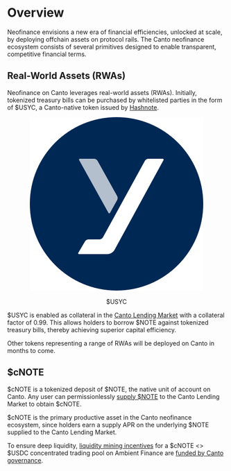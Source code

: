# Overview

Neofinance envisions a new era of financial efficiencies, unlocked at scale, by deploying offchain assets on protocol rails. The Canto neofinance ecosystem consists of several primitives designed to enable transparent, competitive financial terms.

## Real-World Assets (RWAs)

Neofinance on Canto leverages real-world assets (RWAs). Initially, tokenized treasury bills can be purchased by whitelisted parties in the form of $USYC, a Canto-native token issued by [Hashnote](https://www.hashnote.com/).

<div align="center">

<figure><img src="../.gitbook/assets/USYC.svg" alt=""><figcaption><p>$USYC</p></figcaption></figure>

</div>

$USYC is enabled as collateral in the [Canto Lending Market](../free-public-infrastructure-fpi/lending-market.md) with a collateral factor of 0.99. This allows holders to borrow $NOTE against tokenized treasury bills, thereby achieving superior capital efficiency.

Other tokens representing a range of RWAs will be deployed on Canto in months to come.

## $cNOTE

$cNOTE is a tokenized deposit of $NOTE, the native unit of account on Canto. Any user can permissionlessly [supply $NOTE](beta-interface.md#supplying-usdnote) to the Canto Lending Market to obtain $cNOTE.

$cNOTE is the primary productive asset in the Canto neofinance ecosystem, since holders earn a supply APR on the underlying $NOTE supplied to the Canto Lending Market.

To ensure deep liquidity, [liquidity mining incentives](beta-interface.md#lp-rewards) for a $cNOTE <> $USDC concentrated trading pool on Ambient Finance are [funded by Canto governance](https://canto.io/governance/proposal/121).
